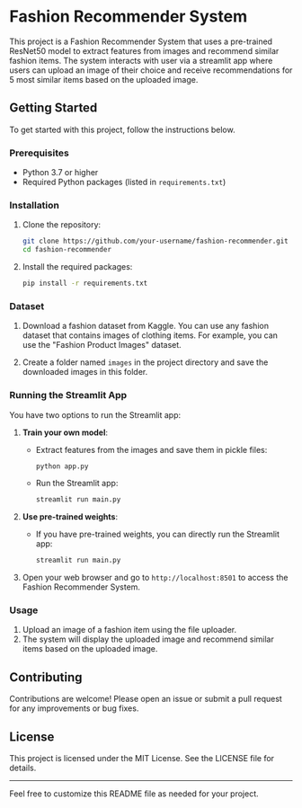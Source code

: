 # Fashion Recommender System

This project is a Fashion Recommender System that uses a pre-trained ResNet50 model to extract features from images and recommend similar fashion items. The system interacts with user via a streamlit app where users can upload an image of their choice and receive recommendations for 5 most similar items based on the uploaded image.

## Getting Started

To get started with this project, follow the instructions below.

### Prerequisites

- Python 3.7 or higher
- Required Python packages (listed in `requirements.txt`)

### Installation

1. Clone the repository:
    ```sh
    git clone https://github.com/your-username/fashion-recommender.git
    cd fashion-recommender
    ```

2. Install the required packages:
    ```sh
    pip install -r requirements.txt
    ```

### Dataset

1. Download a fashion dataset from Kaggle. You can use any fashion dataset that contains images of clothing items. For example, you can use the "Fashion Product Images" dataset.

2. Create a folder named `images` in the project directory and save the downloaded images in this folder.

### Running the Streamlit App

You have two options to run the Streamlit app:

1. **Train your own model**:
    - Extract features from the images and save them in pickle files:
        ```sh
        python app.py
        ```
    - Run the Streamlit app:
        ```sh
        streamlit run main.py
        ```

2. **Use pre-trained weights**:
    - If you have pre-trained weights, you can directly run the Streamlit app:
        ```sh
        streamlit run main.py
        ```

3. Open your web browser and go to `http://localhost:8501` to access the Fashion Recommender System.

### Usage

1. Upload an image of a fashion item using the file uploader.
2. The system will display the uploaded image and recommend similar items based on the uploaded image.

## Contributing

Contributions are welcome! Please open an issue or submit a pull request for any improvements or bug fixes.

## License

This project is licensed under the MIT License. See the LICENSE file for details.

---

Feel free to customize this README file as needed for your project.
